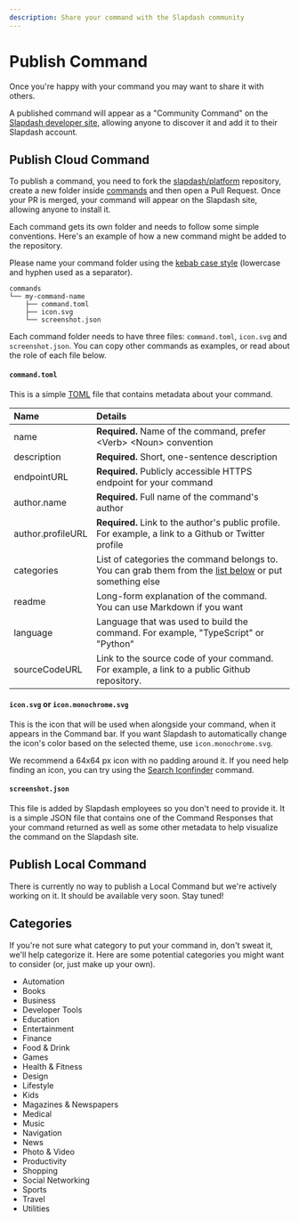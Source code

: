 ```yaml
---
description: Share your command with the Slapdash community
---
```


# Publish Command

Once you're happy with your command you may want to share it with others. 

A published command will appear as a "Community Command" on the [Slapdash developer site](https://slapdash.com/developers), allowing anyone to discover it and add it to their Slapdash account.

## Publish Cloud Command

To publish a command, you need to fork the [slapdash/platform](https://github.com/slapdash/platform) repository, create a new folder inside [commands](https://github.com/slapdash/platform/tree/main/commands) and then open a Pull Request. Once your PR is merged, your command will appear on the Slapdash site, allowing anyone to install it.  
  
Each command gets its own folder and needs to follow some simple conventions. Here's an example of how a new command might be added to the repository. 

Please name your command folder using the [kebab case style](https://en.wikipedia.org/wiki/Letter_case#Special_case_styles) \(lowercase and hyphen used as a separator\).

```text
commands
└── my-command-name
    ├── command.toml
    ├── icon.svg
    └── screenshot.json
```

Each command folder needs to have three files: `command.toml`, `icon.svg` and `screenshot.json`. You can copy other commands as examples, or read about the role of each file below.

#### `command.toml`

This is a simple [TOML](https://toml.io/) file that contains metadata about your command. 

| Name | Details |
| :--- | :--- |
| name | **Required.** Name of the command, prefer &lt;Verb&gt; &lt;Noun&gt; convention |
| description | **Required.** Short, one-sentence description |
| endpointURL | **Required.** Publicly accessible HTTPS endpoint for your command |
| author.name | **Required.** Full name of the command's author |
| author.profileURL | **Required.** Link to the author's public profile. For example, a link to a Github or Twitter profile |
| categories | List of categories the command belongs to. You can grab them from the [list below](publish-command.md#categories) or put something else |
| readme | Long-form explanation of the command. You can use Markdown if you want |
| language | Language that was used to build the command. For example, "TypeScript" or "Python" |
| sourceCodeURL | Link to the source code of your command. For example, a link to a public Github repository. |

#### `icon.svg` or `icon.monochrome.svg`

This is the icon that will be used when alongside your command, when it appears in the Command bar. If you want Slapdash to automatically change the icon's color based on the selected theme, use `icon.monochrome.svg`.

We recommend a 64x64 px icon with no padding around it. If you need help finding an icon, you can try using the [Search Iconfinder](https://slapdash.com/commands/search-iconfinder) command. 

#### `screenshot.json`

This file is added by Slapdash employees so you don't need to provide it. It is a simple JSON file that contains one of the Command Responses that your command returned as well as some other metadata to help visualize the command on the Slapdash site.

## Publish Local Command

There is currently no way to publish a Local Command but we're actively working on it. It should be available very soon. Stay tuned!

## Categories

If you're not sure what category to put your command in, don't sweat it, we'll help categorize it. Here are some potential categories you might want to consider \(or, just make up your own\).

* Automation
* Books
* Business
* Developer Tools
* Education
* Entertainment
* Finance
* Food & Drink
* Games
* Health & Fitness
* Design
* Lifestyle
* Kids
* Magazines & Newspapers
* Medical
* Music
* Navigation
* News
* Photo & Video
* Productivity
* Shopping
* Social Networking
* Sports
* Travel
* Utilities

